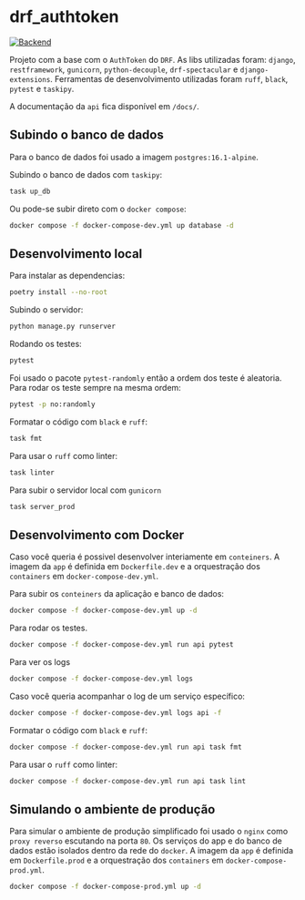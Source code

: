 # drf_authtoken

[![Backend](https://github.com/HenriqueCCdA/drf_authtoken/actions/workflows/CI.yml/badge.svg)](https://github.com/HenriqueCCdA/drf_authtoken/actions/workflows/CI.yml)

Projeto com a base com o `AuthToken` do `DRF`. As libs utilizadas foram: `django`, `restframework`, `gunicorn`, `python-decouple`, `drf-spectacular` e `django-extensions`. Ferramentas de desenvolvimento utilizadas foram `ruff`, `black`, `pytest` e `taskipy`.

A documentação da `api` fica disponível em `/docs/`.

## Subindo o banco de dados

Para o banco de dados foi usado a imagem `postgres:16.1-alpine`.

Subindo o banco de dados com `taskipy`:

```bash
task up_db
```

Ou pode-se subir direto com o `docker compose`:

```bash
docker compose -f docker-compose-dev.yml up database -d
```

## Desenvolvimento local

Para instalar as dependencias:

```bash
poetry install --no-root
```

Subindo o servidor:

```bash
python manage.py runserver
```

Rodando os testes:

```bash
pytest
```

Foi usado o pacote `pytest-randomly` então a ordem dos teste é aleatoria. Para rodar os teste sempre na mesma ordem:

```bash
pytest -p no:randomly
```

Formatar o código com `black` e `ruff`:

```bash
task fmt
```

Para usar o `ruff` como linter:

```bash
task linter
```

Para subir o servidor local com `gunicorn`

```bash
task server_prod
```

## Desenvolvimento com Docker

Caso você queria é possivel desenvolver interiamente em `conteiners`. A imagem da `app` é definida em `Dockerfile.dev` e a orquestração dos `containers` em `docker-compose-dev.yml`.

Para subir os `conteiners` da aplicação e banco de dados:

```bash
docker compose -f docker-compose-dev.yml up -d
```

Para rodar os testes.

```bash
docker compose -f docker-compose-dev.yml run api pytest
```

Para ver os logs

```bash
docker compose -f docker-compose-dev.yml logs
```

Caso você queria acompanhar o log de um serviço específico:

```bash
docker compose -f docker-compose-dev.yml logs api -f
```

Formatar o código com `black` e `ruff`:

```bash
docker compose -f docker-compose-dev.yml run api task fmt
```

Para usar o `ruff` como linter:

```bash
docker compose -f docker-compose-dev.yml run api task lint
```


## Simulando o ambiente de produção

Para simular o ambiente de produção simplificado foi usado o `nginx` como `proxy reverso` escutando na porta `80`. Os serviços do app e do banco de dados estão isolados dentro da rede do `docker`. A imagem da `app` é definida em `Dockerfile.prod` e a orquestração dos `containers` em `docker-compose-prod.yml`.

```bash
docker compose -f docker-compose-prod.yml up -d
```
